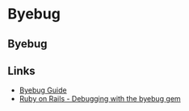 # Byebug

## Byebug

## Links

* [Byebug Guide](https://github.com/deivid-rodriguez/byebug/blob/master/GUIDE.md)
* [Ruby on Rails - Debugging with the byebug gem](https://edgeguides.rubyonrails.org/debugging_rails_applications.html#debugging-with-the-byebug-gem)

